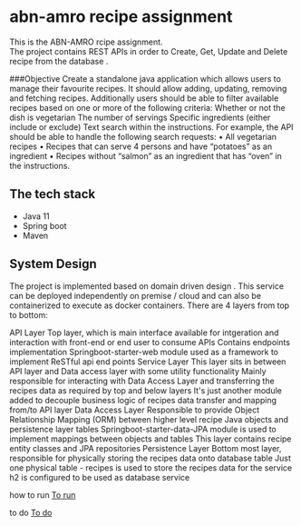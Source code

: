 # abn-amro recipe assignment
This is the ABN-AMRO rcipe assignment.
</br>
The project  contains REST APIs in order to Create, Get, Update and Delete recipe from the database . 

###Objective Create a standalone java application which allows users to manage their favourite recipes. It should allow adding, updating, removing and fetching recipes. Additionally users should be able to filter available recipes based on one or more of the following criteria:
Whether or not the dish is vegetarian
The number of servings
Specific ingredients (either include or exclude)
Text search within the instructions. For example, the API should be able to handle the following search requests: • All vegetarian recipes • Recipes that can serve 4 persons and have “potatoes” as an ingredient • Recipes without “salmon” as an ingredient that has “oven” in the instructions.

## The tech stack 
* Java 11
* Spring boot
* Maven
## System Design
The project is implemented based on domain driven design . This service can be deployed independently on premise / cloud and can also be containerized to execute as docker containers. There are 4 layers from top to bottom:

API Layer
Top layer, which is main interface available for intgeration and interaction with front-end or end user to consume APIs
Contains endpoints implementation
Springboot-starter-web module used as a framework to implement ReSTful api end points
Service Layer
This layer sits in between API layer and Data access layer with some utility functionality
Mainly responsible for interacting with Data Access Layer and transferring the recipes data as required by top and below layers
It's just another module added to decouple business logic of recipes data transfer and mapping from/to API layer
Data Access Layer
Responsible to provide Object Relationship Mapping (ORM) between higher level recipe Java objects and persistence layer tables
Springboot-starter-data-JPA module is used to implement mappings between objects and tables
This layer contains recipe entity classes and JPA repositories 
Persistence Layer
Bottom most layer, responsible for physically storing the recipes data onto database table
Just one physical table - recipes is used to store the recipes data for the service
h2 is configured to be used as database service

how to run [To run](how_to_run.md)

to do  [To do](to_do.md)
